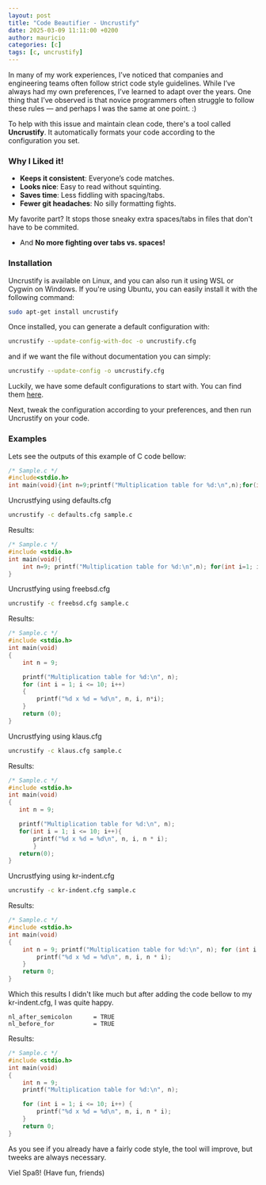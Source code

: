 ```yaml
---
layout: post
title: "Code Beautifier - Uncrustify"
date: 2025-03-09 11:11:00 +0200
author: mauricio
categories: [c]
tags: [c, uncrustify]
---
```


In many of my work experiences, I’ve noticed that companies and engineering teams often follow strict code style guidelines. While I’ve always had my own preferences, I’ve learned to adapt over the years. One thing that I’ve observed is that novice programmers often struggle to follow these rules — and perhaps I was the same at one point. :)

To help with this issue and maintain clean code, there's a tool called **Uncrustify**. It automatically formats your code according to the configuration you set.

### Why I Liked it!

- **Keeps it consistent**: Everyone’s code matches.
- **Looks nice**: Easy to read without squinting.
- **Saves time**: Less fiddling with spacing/tabs.
- **Fewer git headaches**: No silly formatting fights.

My favorite part? It stops those sneaky extra spaces/tabs in files that don't have to be commited.

- And **No more fighting over tabs vs. spaces!**


### Installation

Uncrustify is available on Linux, and you can also run it using WSL or Cygwin on Windows. If you're using Ubuntu, you can easily install it with the following command:
```bash 
sudo apt-get install uncrustify
```

Once installed, you can generate a default configuration with:

```bash 
uncrustify --update-config-with-doc -o uncrustify.cfg
```

and if we want the file without documentation you can simply: 

```bash 
uncrustify --update-config -o uncrustify.cfg
```

Luckily, we have some default configurations to start with. You can find them [here](https://github.com/uncrustify/uncrustify/tree/master/etc).
   
Next, tweak the configuration according to your preferences, and then run Uncrustify on your code.

### Examples

Lets see the outputs of this example of C code bellow:
```c
/* Sample.c */
#include<stdio.h> 
int main(void){int n=9;printf("Multiplication table for %d:\n",n);for(int i=1;i<=10;i++){printf("%d x %d = %d\n",n,i,n*i);}return 0;}
```

Uncrustfying using defaults.cfg
```bash 
uncrustify -c defaults.cfg sample.c
```
Results:
```c
/* Sample.c */
#include <stdio.h>
int main(void){
	int n=9; printf("Multiplication table for %d:\n",n); for(int i=1; i<=10; i++){printf("%d x %d = %d\n",n,i,n*i);} return 0;
}
```

Uncrustfying using freebsd.cfg
```bash 
uncrustify -c freebsd.cfg sample.c
```
Results:
```c
/* Sample.c */
#include <stdio.h>
int main(void)
{
	int n = 9;

	printf("Multiplication table for %d:\n", n);
	for (int i = 1; i <= 10; i++)
	{
		printf("%d x %d = %d\n", n, i, n*i);
	}
	return (0);
}
```

Uncrustfying using klaus.cfg
```bash 
uncrustify -c klaus.cfg sample.c
```
Results:
```c
/* Sample.c */
#include <stdio.h>
int main(void)
{
   int n = 9;

   printf("Multiplication table for %d:\n", n);
   for(int i = 1; i <= 10; i++){
       printf("%d x %d = %d\n", n, i, n * i);
       }
   return(0);
}
```

Uncrustfying using kr-indent.cfg
```bash 
uncrustify -c kr-indent.cfg sample.c
```
Results:
```c
/* Sample.c */
#include <stdio.h>
int main(void)
{
	int n = 9; printf("Multiplication table for %d:\n", n); for (int i = 1; i <= 10; i++) {
		printf("%d x %d = %d\n", n, i, n * i);
	}
	return 0;
}
```

Which this results I didn't like much but after adding the code bellow to my kr-indent.cfg, I was quite happy.

```
nl_after_semicolon      = TRUE
nl_before_for           = TRUE
```

Results:
```c
/* Sample.c */
#include <stdio.h>
int main(void)
{
	int n = 9;
	printf("Multiplication table for %d:\n", n);

	for (int i = 1; i <= 10; i++) {
		printf("%d x %d = %d\n", n, i, n * i);
	}
	return 0;
}
```

As you see if you already have a fairly code style, the tool will improve, but tweeks are always necessary.

Viel Spaß! (Have fun, friends)


